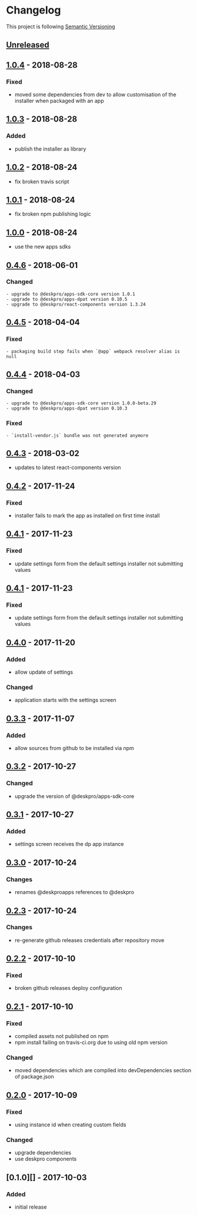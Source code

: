 # Changelog

This project is following [Semantic Versioning](http://semver.org)

## [Unreleased][]

## [1.0.4][] - 2018-08-28

### Fixed

 - moved some dependencies from dev to allow customisation of the installer when packaged with an app 

## [1.0.3][] - 2018-08-28

### Added

 - publish the installer as library 

## [1.0.2][] - 2018-08-24

 - fix broken travis script

## [1.0.1][] - 2018-08-24

 - fix broken npm publishing logic

## [1.0.0][] - 2018-08-24

 - use the new apps sdks

## [0.4.6][] - 2018-06-01

### Changed

    - upgrade to @deskpro/apps-sdk-core version 1.0.1
    - upgrade to @deskpro/apps-dpat version 0.10.5
    - upgrade to @deskpro/react-components version 1.3.24

## [0.4.5][] - 2018-04-04

### Fixed

    - packaging build step fails when `@app` webpack resolver alias is null

## [0.4.4][] - 2018-04-03

### Changed

    - upgrade to @deskpro/apps-sdk-core version 1.0.0-beta.29
    - upgrade to @deskpro/apps-dpat version 0.10.3

### Fixed

    - `install-vendor.js` bundle was not generated anymore

## [0.4.3][] - 2018-03-02

 - updates to latest react-components version

## [0.4.2][] - 2017-11-24

### Fixed

 - installer fails to mark the app as installed on first time install

## [0.4.1][] - 2017-11-23

### Fixed

 - update settings form from the default settings installer not submitting values 

## [0.4.1][] - 2017-11-23

### Fixed

 - update settings form from the default settings installer not submitting values 

## [0.4.0][] - 2017-11-20

### Added

 - allow update of settings

### Changed

 - application starts with the settings screen

## [0.3.3][] - 2017-11-07

### Added

 - allow sources from github to be installed via npm 

## [0.3.2][] - 2017-10-27

### Changed

 - upgrade the version of @deskpro/apps-sdk-core

## [0.3.1][] - 2017-10-27

### Added

 - settings screen receives the dp app instance

## [0.3.0][] - 2017-10-24

### Changes

 - renames @deskproapps references to @deskpro

## [0.2.3][] - 2017-10-24

### Changes

 - re-generate github releases credentials after repository move 

## [0.2.2][] - 2017-10-10

### Fixed

 - broken github releases deploy configuration

## [0.2.1][] - 2017-10-10

### Fixed

 - compiled assets not published on npm
 - npm install failing on travis-ci.org due to using old npm version
 
### Changed

 - moved dependencies which are compiled into devDependencies section of package.json

## [0.2.0][] - 2017-10-09

### Fixed

 - using instance id when creating custom fields

### Changed

 - upgrade dependencies
 - use deskpro components 

## [0.1.0][] - 2017-10-03

### Added

 - initial release



[Unreleased]: https://github.com/DeskproApps/app-installer/compare/v1.0.4...HEAD
[1.0.4]: https://github.com/DeskproApps/app-installer/compare/v1.0.3...v1.0.4
[1.0.3]: https://github.com/DeskproApps/app-installer/compare/v1.0.2...v1.0.3
[1.0.2]: https://github.com/DeskproApps/app-installer/compare/v1.0.1...v1.0.2
[1.0.1]: https://github.com/DeskproApps/app-installer/compare/v1.0.0...v1.0.1
[1.0.0]: https://github.com/DeskproApps/app-installer/compare/v0.4.6...v1.0.0
[0.4.6]: https://github.com/DeskproApps/app-installer/compare/v0.4.5...v0.4.6
[0.4.5]: https://github.com/DeskproApps/app-installer/compare/v0.4.4...v0.4.5
[0.4.4]: https://github.com/DeskproApps/app-installer/compare/v0.4.3...v0.4.4
[0.4.3]: https://github.com/DeskproApps/app-installer/compare/v0.4.2...v0.4.3
[0.4.2]: https://github.com/DeskproApps/app-installer/compare/v0.4.1...v0.4.2
[0.4.1]: https://github.com/DeskproApps/app-installer/compare/v0.4.0...v0.4.1
[0.4.0]: https://github.com/DeskproApps/app-installer/compare/v0.3.3...v0.4.0
[0.3.3]: https://github.com/DeskproApps/app-installer/compare/v0.3.2...v0.3.3
[0.3.2]: https://github.com/DeskproApps/app-installer/compare/v0.3.1...v0.3.2
[0.3.1]: https://github.com/DeskproApps/app-installer/compare/v0.3.0...v0.3.1
[0.3.0]: https://github.com/DeskproApps/app-installer/compare/v0.2.3...v0.3.0
[0.2.3]: https://github.com/DeskproApps/app-installer/compare/v0.2.2...v0.2.3
[0.2.2]: https://github.com/DeskproApps/app-installer/compare/v0.2.1...v0.2.2
[0.2.1]: https://github.com/DeskproApps/app-installer/compare/v0.2.0...v0.2.1
[0.2.0]: https://github.com/DeskproApps/app-installer/compare/v0.1.0...v0.2.0
